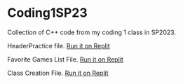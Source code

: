 # Coding1SP23
Collection of C++ code from my coding 1 class in SP2023.

HeaderPractice file. [Run it on Replit](https://replit.com/@CayneZacharias/Headerfilepractice?v=1)

Favorite Games List File. [Run it on Replit](https://replit.com/@CayneZacharias/Fav-Games-List#)

Class Creation File. [Run it on Replit](https://replit.com/@CayneZacharias/Class-creation-Animals#main.cpp)
